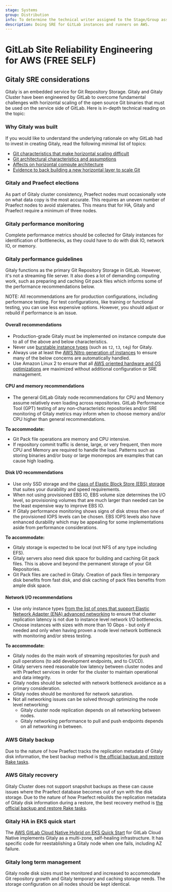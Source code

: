 ```yaml
---
stage: Systems
group: Distribution
info: To determine the technical writer assigned to the Stage/Group associated with this page, see https://about.gitlab.com/handbook/product/ux/technical-writing/#assignments
description: Doing SRE for GitLab instances and runners on AWS.
---
```


# GitLab Site Reliability Engineering for AWS **(FREE SELF)**

## Gitaly SRE considerations

Gitaly is an embedded service for Git Repository Storage. Gitaly and Gitaly Cluster have been engineered by GitLab to overcome fundamental challenges with horizontal scaling of the open source Git binaries that must be used on the service side of GitLab. Here is in-depth technical reading on the topic:

### Why Gitaly was built

If you would like to understand the underlying rationale on why GitLab had to invest in creating Gitaly, read the following minimal list of topics:

- [Git characteristics that make horizontal scaling difficult](https://gitlab.com/gitlab-org/gitaly/-/blob/master/doc/DESIGN.md#git-characteristics-that-make-horizontal-scaling-difficult)
- [Git architectural characteristics and assumptions](https://gitlab.com/gitlab-org/gitaly/-/blob/master/doc/DESIGN.md#git-architectural-characteristics-and-assumptions)
- [Affects on horizontal compute architecture](https://gitlab.com/gitlab-org/gitaly/-/blob/master/doc/DESIGN.md#affects-on-horizontal-compute-architecture)
- [Evidence to back building a new horizontal layer to scale Git](https://gitlab.com/gitlab-org/gitaly/-/blob/master/doc/DESIGN.md#evidence-to-back-building-a-new-horizontal-layer-to-scale-git)

### Gitaly and Praefect elections

As part of Gitaly cluster consistency, Praefect nodes must occasionally vote on what data copy is the most accurate. This requires an uneven number of Praefect nodes to avoid stalemates. This means that for HA, Gitaly and Praefect require a minimum of three nodes.

### Gitaly performance monitoring

Complete performance metrics should be collected for Gitaly instances for identification of bottlenecks, as they could have to do with disk IO, network IO, or memory.

### Gitaly performance guidelines

Gitaly functions as the primary Git Repository Storage in GitLab. However, it's not a streaming file server. It also does a lot of demanding computing work, such as preparing and caching Git pack files which informs some of the performance recommendations below.

NOTE:
All recommendations are for production configurations, including performance testing. For test configurations, like training or functional testing, you can use less expensive options. However, you should adjust or rebuild if performance is an issue.

#### Overall recommendations

- Production-grade Gitaly must be implemented on instance compute due to all of the above and below characteristics.
- Never use [burstable instance types](https://docs.aws.amazon.com/AWSEC2/latest/UserGuide/burstable-performance-instances.html) (such as `t2`, `t3`, `t4g`) for Gitaly.
- Always use at least the [AWS Nitro generation of instances](https://docs.aws.amazon.com/AWSEC2/latest/UserGuide/instance-types.html#ec2-nitro-instances) to ensure many of the below concerns are automatically handled.
- Use Amazon Linux 2 to ensure that all [AWS oriented hardware and OS optimizations](https://aws.amazon.com/amazon-linux-2/faqs/) are maximized without additional configuration or SRE management.

#### CPU and memory recommendations

- The general GitLab Gitaly node recommendations for CPU and Memory assume relatively even loading across repositories. GitLab Performance Tool (GPT) testing of any non-characteristic repositories and/or SRE monitoring of Gitaly metrics may inform when to choose memory and/or CPU higher than general recommendations.

**To accommodate:**

- Git Pack file operations are memory and CPU intensive.
- If repository commit traffic is dense, large, or very frequent, then more CPU and Memory are required to handle the load. Patterns such as storing binaries and/or busy or large monorepos are examples that can cause high loading.

#### Disk I/O recommendations

- Use only SSD storage and the [class of Elastic Block Store (EBS) storage](https://docs.aws.amazon.com/AWSEC2/latest/UserGuide/ebs-volume-types.html) that suites your durability and speed requirements.
- When not using provisioned EBS IO, EBS volume size determines the I/O level, so provisioning volumes that are much larger than needed can be the least expensive way to improve EBS IO.
- If Gitaly performance monitoring shows signs of disk stress then one of the provisioned IOPS levels can be chosen. EBS IOPS levels also have enhanced durability which may be appealing for some implementations aside from performance considerations.

**To accommodate:**

- Gitaly storage is expected to be local (not NFS of any type including EFS).
- Gitaly servers also need disk space for building and caching Git pack files. This is above and beyond the permanent storage of your Git Repositories.
- Git Pack files are cached in Gitaly. Creation of pack files in temporary disk benefits from fast disk, and disk caching of pack files benefits from ample disk space.

#### Network I/O recommendations

- Use only instance types [from the list of ones that support Elastic Network Adapter (ENA) advanced networking](https://docs.aws.amazon.com/AWSEC2/latest/UserGuide/instance-types.html#instance-type-summary-table) to ensure that cluster replication latency is not due to instance level network I/O bottlenecks.
- Choose instances with sizes with more than 10 Gbps - but only if needed and only when having proven a node level network bottleneck with monitoring and/or stress testing.

**To accommodate:**

- Gitaly nodes do the main work of streaming repositories for push and pull operations (to add development endpoints, and to CI/CD).
- Gitaly servers need reasonable low latency between cluster nodes and with Praefect services in order for the cluster to maintain operational and data integrity.
- Gitaly nodes should be selected with network bottleneck avoidance as a primary consideration.
- Gitaly nodes should be monitored for network saturation.
- Not all networking issues can be solved through optimizing the node level networking:
  - Gitaly cluster node replication depends on all networking between nodes.
  - Gitaly networking performance to pull and push endpoints depends on all networking in between.

### AWS Gitaly backup

Due to the nature of how Praefect tracks the replication metadata of Gitaly disk information, the best backup method is [the official backup and restore Rake tasks](../../administration/backup_restore/index.md).

### AWS Gitaly recovery

Gitaly Cluster does not support snapshot backups as these can cause issues where the Praefect database becomes out of syn with the disk storage. Due to the nature of how Praefect rebuilds the replication metadata of Gitaly disk information during a restore, the best recovery method is [the official backup and restore Rake tasks](../../administration/backup_restore/index.md).

### Gitaly HA in EKS quick start

The [AWS GitLab Cloud Native Hybrid on EKS Quick Start](gitlab_hybrid_on_aws.md#available-infrastructure-as-code-for-gitlab-cloud-native-hybrid) for GitLab Cloud Native implements Gitaly as a multi-zone, self-healing infrastructure. It has specific code for reestablishing a Gitaly node when one fails, including AZ failure.

### Gitaly long term management

Gitaly node disk sizes must be monitored and increased to accommodate Git repository growth and Gitaly temporary and caching storage needs. The storage configuration on all nodes should be kept identical.
